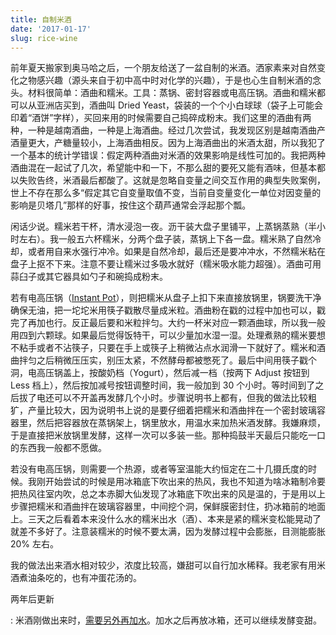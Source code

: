 ```yaml
---
title: 自制米酒
date: '2017-01-17'
slug: rice-wine
---
```


前年夏天搬家到奥马哈之后，一个朋友给送了一盆自制的米酒。洒家素来对自然变化之物感兴趣（源头来自于初中高中时对化学的兴趣），于是也心生自制米酒的念头。材料很简单：酒曲和糯米。工具：蒸锅、密封容器或电高压锅。酒曲和糯米都可以从亚洲店买到，酒曲叫 Dried Yeast，袋装的一个个小白球球（袋子上可能会印着“酒饼”字样），买回来用的时候需要自己捣碎成粉末。我们这里的酒曲有两种，一种是越南酒曲，一种是上海酒曲。经过几次尝试，我发现区别是越南酒曲产酒量更大，产糖量较小，上海酒曲相反。因为上海酒曲出的米酒太甜，所以我犯了一个基本的统计学错误：假定两种酒曲对米酒的效果影响是线性可加的。我把两种酒曲混在一起试了几次，希望能中和一下，不那么甜的要死又能有酒味，但基本都以失败告终，米酒最后都酸了。这就是忽略自变量之间交互作用的典型失败案例，世上不存在那么多“假定其它自变量取值不变，当前自变量变化一单位对因变量的影响是贝塔几”那样的好事，按住这个葫芦通常会浮起那个瓢。

闲话少说。糯米若干杯，清水浸泡一夜。沥干装大盘子里铺平，上蒸锅蒸熟（半小时左右）。我一般五六杯糯米，分两个盘子装，蒸锅上下各一盘。糯米熟了自然冷却，或者用自来水强行冲冷。如果是自然冷却，最后还是要冲冲水，不然糯米粘在盘子上抠不下来。注意不要让糯米过多吸水就好（糯米吸水能力超强）。酒曲可用蒜臼子或其它器具如勺子和碗捣成粉末。

若有电高压锅（[Instant Pot](http://a.co/1GhzJNQ)），则把糯米从盘子上扣下来直接放锅里，锅要洗干净确保无油，把一坨坨米用筷子戳散尽量成米粒。酒曲粉在戳的过程中加也可以，戳完了再加也行。反正最后要和米粒拌匀。大约一杯米对应一颗酒曲球，所以我一般用四到六颗球。如果最后觉得饭特干，可以少量加水湿一湿。处理煮熟的糯米要想不粘手或者不沾筷子，只要在手上或筷子上稍微沾点水润滑一下就好了。糯米和酒曲拌匀之后稍微压压实，别压太紧，不然酵母都被憋死了。最后中间用筷子戳个洞，电高压锅盖上，按酸奶档（Yogurt），然后减一档（按两下 Adjust 按钮到 Less 档上），然后按加减号按钮调整时间，我一般加到 30 个小时。等时间到了之后拔了电还可以不开盖再发酵几个小时。步骤说明书上都有，但我的做法比较粗犷，产量比较大，因为说明书上说的是要仔细着把糯米和酒曲拌在一个密封玻璃容器里，然后把容器放在蒸锅架上，锅里放水，用温水来加热米酒发酵。我嫌麻烦，于是直接把米放锅里发酵，这样一次可以多装一些。那种捣鼓半天最后只能吃一口的东西我一般都不愿做。

若没有电高压锅，则需要一个热源，或者等室温能大约恒定在二十几摄氏度的时候。我刚开始尝试的时候是用冰箱底下吹出来的热风，我也不知道为啥冰箱制冷要把热风往室内吹，总之本赤脚大仙发现了冰箱底下吹出来的风是温的，于是用以上步骤把糯米和酒曲拌在玻璃容器里，中间挖个洞，保鲜膜密封住，扔冰箱前的地面上。三天之后看着本来没什么水的糯米出水（酒）、本来是紧的糯米变松能晃动了就差不多好了。注意装糯米的时候不要太满，因为发酵过程中会膨胀，目测能膨胀 20% 左右。

我的做法出来酒水相对较少，浓度比较高，嫌甜可以自行加水稀释。我老家有用米酒煮油条吃的，也有冲蛋花汤的。

两年后更新

:   米酒刚做出来时，[需要另外再加水](/cn/2019/07/last-step/)。加水之后再放冰箱，还可以继续发酵变甜。
